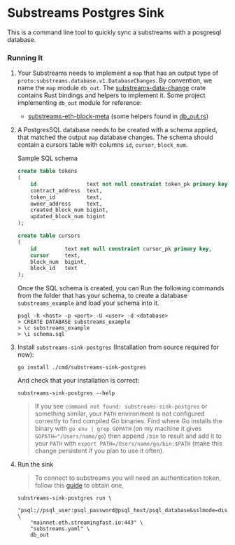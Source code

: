 # Substreams Postgres Sink

This is a command line tool to quickly sync a substreams with a posgresql database.

### Running It

1. Your Substreams needs to implement a `map` that has an output type of `proto:substreams.database.v1.DatabaseChanges`.
By convention, we name the `map` module `db_out`. The [substreams-data-change](https://github.com/streamingfast/substreams-database-change) crate contains Rust bindings and helpers to implement it. Some project implementing `db_out` module for reference:

    * [substreams-eth-block-meta](https://github.com/streamingfast/substreams-eth-block-meta/blob/master/src/lib.rs#L35) (some helpers found in [db_out.rs](https://github.com/streamingfast/substreams-eth-block-meta/blob/master/src/db_out.rs#L6))

1. A PostgresSQL database needs to be created with a schema applied, that matched the output `map` database changes. The
schema should contain a cursors table with columns `id`, `cursor`, `block_num`.

    Sample SQL schema

    ```sql
    create table tokens
    (
        id                text not null constraint token_pk primary key,
        contract_address  text,
        token_id          text,
        owner_address     text,
        created_block_num bigint,
        updated_block_num bigint
    );

    create table cursors
    (
        id         text not null constraint cursor_pk primary key,
        cursor     text,
        block_num  bigint,
        block_id   text
    );
    ```

    Once the SQL schema is created, you can Run the following commands from the folder that has your schema, to create
    a database `substreams_example` and load your schema into it.

    ```shell
    psql -h <host> -p <port> -U <user> -d <database>
    > CREATE DATABASE substreams_example
    > \c substreams_example
    > \i schema.sql
    ```

1. Install `substreams-sink-postgres` (Installation from source required for now):

    ```
    go install ./cmd/substreams-sink-postgres
    ```

    And check that your installation is correct:

    ```
    substreams-sink-postgres --help
    ```

    > If you see `command not found: substreams-sink-postgres` or something similar, your `PATH` environment is not configured correctly to find compiled Go binaries. Find where Go installs the binary with `go env | grep GOPATH` (on my machine it gives `GOPATH="/Users/name/go`) then append `/bin` to result and add it to your `PATH` with `export PATH=/Users/name/go/bin:$PATH` (make this change persistent if you plan to use it often).

1. Run the sink

    > To connect to substreams you will need an authentication token, follow this [guide](https://substreams.streamingfast.io/reference-and-specs/authentication) to obtain one,

    ```shell
    substreams-sink-postgres run \
        "psql://psql_user:psql_password@psql_host/psql_database&sslmode=disable" \
        "mainnet.eth.streamingfast.io:443" \
        "substreams.yaml" \
        db_out
    ```



